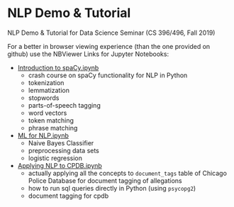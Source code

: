 # NLP Demo & Tutorial
NLP Demo &amp; Tutorial for Data Science Seminar (CS 396/496, Fall 2019)

For a better in browser viewing experience (than the one provided on github) use the NBViewer Links for Jupyter Notebooks:
- [Introduction to spaCy.ipynb](https://nbviewer.jupyter.org/github/cfgong/data_science_nlp_demo/blob/master/Introduction%20to%20spaCy.ipynb)
  - crash course on spaCy functionality for NLP in Python
  - tokenization
  - lemmatization
  - stopwords
  - parts-of-speech tagging
  - word vectors
  - token matching
  - phrase matching
- [ML for NLP.ipynb](https://nbviewer.jupyter.org/github/cfgong/data_science_nlp_demo/blob/master/ML%20for%20NLP.ipynb)
  - Naive Bayes Classifier
  - preprocessing data sets
  - logistic regression
- [Applying NLP to CPDB.ipynb](https://nbviewer.jupyter.org/github/cfgong/data_science_nlp_demo/blob/master/Applying%20NLP%20to%20CPDB.ipynb)
  - actually applying all the concepts to `document_tags` table of Chicago Police Database for document tagging of allegations
  - how to run sql queries directly in Python (using `psycopg2`) 
  - document tagging for cpdb
